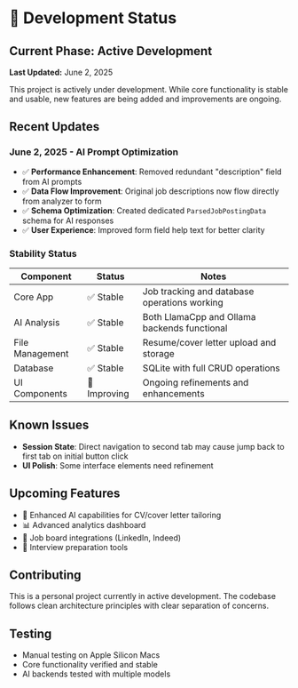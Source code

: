 # 🚧 Development Status

## Current Phase: Active Development

**Last Updated:** June 2, 2025

This project is actively under development. While core functionality is stable and usable, new features are being added and improvements are ongoing.

## Recent Updates

### June 2, 2025 - AI Prompt Optimization
- ✅ **Performance Enhancement**: Removed redundant "description" field from AI prompts
- ✅ **Data Flow Improvement**: Original job descriptions now flow directly from analyzer to form
- ✅ **Schema Optimization**: Created dedicated `ParsedJobPostingData` schema for AI responses
- ✅ **User Experience**: Improved form field help text for better clarity

### Stability Status

| Component | Status | Notes |
|-----------|--------|-------|
| Core App | ✅ Stable | Job tracking and database operations working |
| AI Analysis | ✅ Stable | Both LlamaCpp and Ollama backends functional |
| File Management | ✅ Stable | Resume/cover letter upload and storage |
| Database | ✅ Stable | SQLite with full CRUD operations |
| UI Components | 🔄 Improving | Ongoing refinements and enhancements |

## Known Issues

- **Session State**: Direct navigation to second tab may cause jump back to first tab on initial button click
- **UI Polish**: Some interface elements need refinement

## Upcoming Features

- 🎯 Enhanced AI capabilities for CV/cover letter tailoring
- 📊 Advanced analytics dashboard
- 🔗 Job board integrations (LinkedIn, Indeed)
- 🤖 Interview preparation tools

## Contributing

This is a personal project currently in active development. The codebase follows clean architecture principles with clear separation of concerns.

## Testing

- Manual testing on Apple Silicon Macs
- Core functionality verified and stable
- AI backends tested with multiple models
